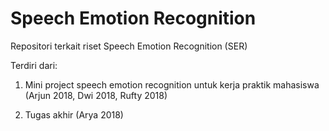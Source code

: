 # Speech Emotion Recognition

Repositori terkait riset Speech Emotion Recognition (SER)

Terdiri dari:

1. Mini project speech emotion recognition untuk kerja praktik mahasiswa (Arjun 2018, Dwi 2018, Rufty 2018)

2. Tugas akhir (Arya 2018)
